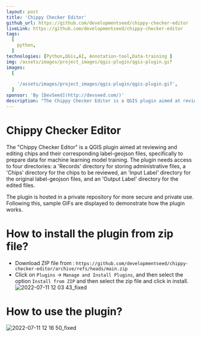 ```yaml
---
layout: post
title: 'Chippy Checker Editor'
github_url: https://github.com/developmentseed/chippy-checker-editor
liveLink: https://github.com/developmentseed/chippy-checker-editor
tags:
  [
    python,
  ]
technologies: [Python,QGis,AI, Annotation-tool,Data-training ]
img: /assets/images/project_images/qgis-plugin/qgis-plugin.gif
images:
  [
    
    '/assets/images/project_images/qgis-plugin/qgis-plugin.gif',
  ]
sponsor: 'By [DevSeed](http://devseed.com/)'
description: "The Chippy Checker Editor is a QGIS plugin aimed at reviewing and editing chips and their corresponding label-geojson files, specifically to prepare data for machine learning model training. The plugin needs access to four directories."
---
```

# Chippy Checker Editor

The "Chippy Checker Editor" is a QGIS plugin aimed at reviewing and editing chips and their corresponding label-geojson files, specifically to prepare data for machine learning model training. The plugin needs access to four directories: a 'Records' directory for storing administrative files, a 'Chips' directory for the chips to be reviewed, an 'Input Label' directory for the original label-geojson files, and an 'Output Label' directory for the edited files.


The plugin is hosted in a private repository for more secure and private use. Following this, sample GIFs are displayed to demonstrate how the plugin works.

# How to install the plugin from zip file?

- Download ZIP file  from : `https://github.com/developmentseed/chippy-checker-editor/archive/refs/heads/main.zip`
- Click on `Plugins` -> `Manage and Install Plugins`, and then select the option  `Install from ZIP` and then select the zip file and  click in install.
![2022-07-11 12 03 43_fixed](https://user-images.githubusercontent.com/1152236/178319413-f6dac886-8bcf-4645-8ecb-c932ebbbfabd.gif)

# How to use the plugin?

![2022-07-11 12 16 50_fixed](https://user-images.githubusercontent.com/1152236/178321372-cc6d3f88-2067-4a1b-a495-285d18b52763.gif)
